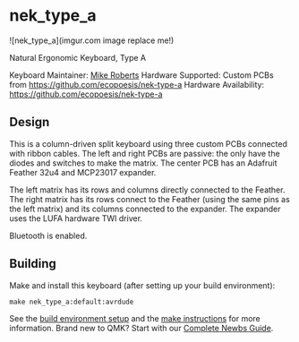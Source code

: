# nek_type_a

![nek_type_a](imgur.com image replace me!)

Natural Ergonomic Keyboard, Type A

Keyboard Maintainer: [Mike Roberts](https://github.com/ecopoesis)
Hardware Supported: Custom PCBs from https://github.com/ecopoesis/nek-type-a
Hardware Availability: https://github.com/ecopoesis/nek-type-a

## Design

This is a column-driven split keyboard using three custom PCBs connected with ribbon cables. The left and right PCBs are
passive: the only have the diodes and switches to make the matrix. The center PCB has an Adafruit Feather 32u4 and
MCP23017 expander.

The left matrix has its rows and columns directly connected to the Feather. The right matrix has its rows connect to the
Feather (using the same pins as the left matrix) and its columns connected to the expander. The expander uses the LUFA
hardware TWI driver.

Bluetooth is enabled.

## Building

Make and install this keyboard (after setting up your build environment):
```
make nek_type_a:default:avrdude
```

See the [build environment setup](https://docs.qmk.fm/#/getting_started_build_tools) and the [make instructions](https://docs.qmk.fm/#/getting_started_make_guide) for more information. Brand new to QMK? Start with our [Complete Newbs Guide](https://docs.qmk.fm/#/newbs).
